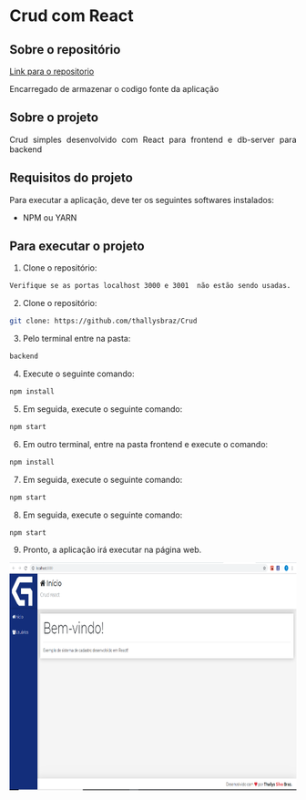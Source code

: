 # Crud com React

## Sobre o repositório

[Link para o repositorio](https://github.com/thallysbraz/Crud)

<p align="justify"> Encarregado de armazenar o codigo fonte da aplicação</p>

## Sobre o projeto

<p align="justify">Crud simples desenvolvido com React para frontend e db-server para backend</p>

## Requisitos do projeto

<p align="justify">Para executar a aplicação, deve ter os seguintes softwares instalados:</p>

<ul>

<li> NPM ou YARN</li>

</ul>

## Para executar o projeto

1. Clone o repositório:

```bash
Verifique se as portas localhost 3000 e 3001  não estão sendo usadas.
```

2. Clone o repositório:

```bash
git clone: https://github.com/thallysbraz/Crud
```

3. Pelo terminal entre na pasta:

```bash
backend
```

4. Execute o seguinte comando:

```bash
npm install
```

5. Em seguida, execute o seguinte comando:

```bash
npm start
```

6. Em outro terminal, entre na pasta frontend e execute o comando:

```bash
npm install
```

7. Em seguida, execute o seguinte comando:

```bash
npm start
```

8. Em seguida, execute o seguinte comando:

```bash
npm start
```

9. Pronto, a aplicação irá executar na página web.

<p align="center"> <img src="https://github.com/thallysbraz/Crud/blob/development/frontend/src/assets/imgs/First.PNG" width="auto" height="400" />
